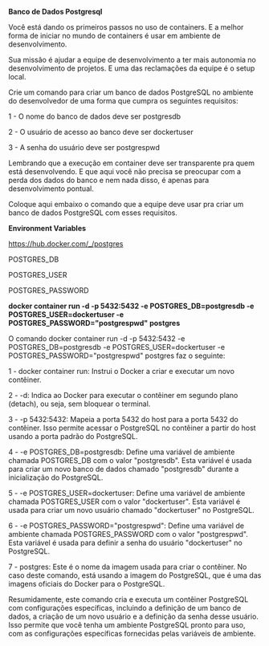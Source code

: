 **Banco de Dados Postgresql**

Você está dando os primeiros passos no uso de containers. E a melhor forma de iniciar no mundo de containers é usar em ambiente de desenvolvimento.

Sua missão é ajudar a equipe de desenvolvimento a ter mais autonomia no desenvolvimento de projetos. E uma das reclamações da equipe é o setup local.

Crie um comando para criar um banco de dados PostgreSQL no ambiente do desenvolvedor de uma forma que cumpra os seguintes requisitos:

1 - O nome do banco de dados deve ser postgresdb

2 - O usuário de acesso ao banco deve ser dockertuser

3 - A senha do usuário deve ser postgrespwd

Lembrando que a execução em container deve ser transparente pra quem está desenvolvendo. E que aqui você não precisa se preocupar com a perda dos dados do banco e nem nada disso, é apenas para desenvolvimento pontual.

Coloque aqui embaixo o comando que a equipe deve usar pra criar um banco de dados PostgreSQL com esses requisitos.

**Environment Variables**

https://hub.docker.com/_/postgres

POSTGRES_DB

POSTGRES_USER

POSTGRES_PASSWORD

**docker container run -d -p 5432:5432 -e POSTGRES_DB=postgresdb -e POSTGRES_USER=dockertuser -e POSTGRES_PASSWORD="postgrespwd" postgres**

O comando docker container run -d -p 5432:5432 -e POSTGRES_DB=postgresdb -e POSTGRES_USER=dockertuser -e POSTGRES_PASSWORD="postgrespwd" postgres faz o seguinte:

1 - docker container run: Instrui o Docker a criar e executar um novo contêiner.

2 - -d: Indica ao Docker para executar o contêiner em segundo plano (detach), ou seja, sem bloquear o terminal.

3 - -p 5432:5432: Mapeia a porta 5432 do host para a porta 5432 do contêiner. Isso permite acessar o PostgreSQL no contêiner a partir do host usando a porta padrão do PostgreSQL.

4 - -e POSTGRES_DB=postgresdb: Define uma variável de ambiente chamada POSTGRES_DB com o valor "postgresdb". Esta variável é usada para criar um novo banco de dados chamado "postgresdb" durante a inicialização do PostgreSQL.

5 - -e POSTGRES_USER=dockertuser: Define uma variável de ambiente chamada POSTGRES_USER com o valor "dockertuser". Esta variável é usada para criar um novo usuário chamado "dockertuser" no PostgreSQL.

6 - -e POSTGRES_PASSWORD="postgrespwd": Define uma variável de ambiente chamada POSTGRES_PASSWORD com o valor "postgrespwd". Esta variável é usada para definir a senha do usuário "dockertuser" no PostgreSQL.

7 - postgres: Este é o nome da imagem usada para criar o contêiner. No caso deste comando, está usando a imagem do PostgreSQL, que é uma das imagens oficiais do Docker para o PostgreSQL.

Resumidamente, este comando cria e executa um contêiner PostgreSQL com configurações específicas, incluindo a definição de um banco de dados, a criação de um novo usuário e a definição da senha desse usuário. Isso permite que você tenha um ambiente PostgreSQL pronto para uso, com as configurações específicas fornecidas pelas variáveis de ambiente.